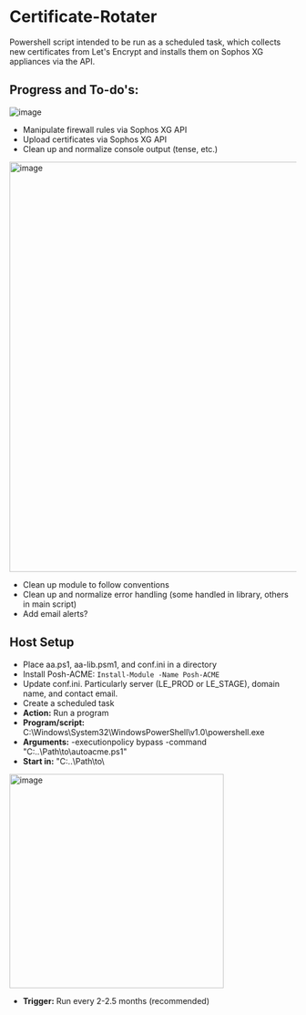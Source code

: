 # Certificate-Rotater
Powershell script intended to be run as a scheduled task, which collects new certificates from Let's Encrypt and installs them on Sophos XG appliances via the API.

## Progress and To-do's:
![image](https://github.com/tachyon-technical/Certificate-Rotater/assets/157341889/9cb4e23e-cbb1-4442-a8b4-4f5668d7960a)

- Manipulate firewall rules via Sophos XG API
- Upload certificates via Sophos XG API
- Clean up and normalize console output (tense, etc.)
  
<img width="720" alt="image" src="https://github.com/tachyon-technical/Certificate-Rotater/assets/157341889/bf7b522d-f225-4850-ba40-6fc88dc67250">

- Clean up module to follow conventions
- Clean up and normalize error handling (some handled in library, others in main script)
- Add email alerts?

## Host Setup
- Place aa.ps1, aa-lib.psm1, and conf.ini in a directory
- Install Posh-ACME: `Install-Module -Name Posh-ACME`
- Update conf.ini. Particularly server (LE_PROD or LE_STAGE), domain name, and contact email.
- Create a scheduled task
- **Action:** Run a program
- **Program/script:** C:\Windows\System32\WindowsPowerShell\v1.0\powershell.exe
- **Arguments:** -executionpolicy bypass -command  "C:\..\Path\to\autoacme.ps1"
- **Start in:** "C:\..\Path\to\
  
<img width="376" alt="image" src="https://github.com/tachyon-technical/Certificate-Rotater/assets/157341889/577e1f68-e2cb-468d-aebc-f83d27c8d543">

- **Trigger:** Run every 2-2.5 months (recommended)
